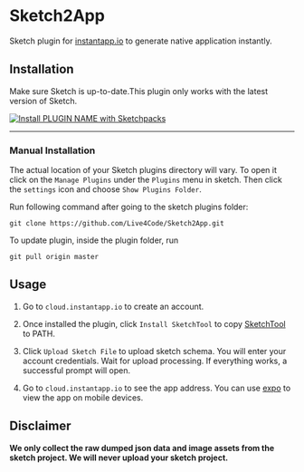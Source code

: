 # Sketch2App

Sketch plugin for [instantapp.io](https://cloud.instantapp.io) to generate native application instantly.

## Installation

Make sure Sketch is up-to-date.This plugin only works with the latest version of Sketch.

[![Install PLUGIN NAME with Sketchpacks](http://sketchpacks-com.s3.amazonaws.com/assets/badges/sketchpacks-badge-install.png "Install PLUGIN NAME with Sketchpacks")](https://sketchpacks.com/YOUR_NAME/PLUGIN_NAME/install)

---

### Manual Installation

The actual location of your Sketch plugins directory will vary. To open it click on the `Manage Plugins` under the `Plugins` menu in sketch. Then click the `settings` icon and choose `Show Plugins Folder`.

Run following command after going to the sketch plugins folder:

`git clone https://github.com/Live4Code/Sketch2App.git`

To update plugin, inside the plugin folder, run

`git pull origin master`

## Usage

1. Go to `cloud.instantapp.io` to create an account.

2. Once installed the plugin, click `Install SketchTool` to copy [SketchTool](https://www.sketchapp.com/tool/) to PATH.

3. Click `Upload Sketch File` to upload sketch schema. You will enter your account credentials. Wait for upload processing. If everything works, a successful prompt will open.

4. Go to `cloud.instantapp.io` to see the app address. You can use [expo](https://expo.io/) to view the app on mobile devices.

## Disclaimer

**We only collect the raw dumped json data and image assets from the sketch project. We will never upload your sketch project.**
